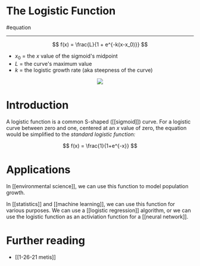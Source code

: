 # The Logistic Function
#equation 

---
$$
f(x) = \frac{L}{1 + e^{-k(x-x_0)}}
$$

- $x_0$ = the $x$ value of the sigmoid's midpoint
- $L$ = the curve's maximum value
- $k$ = the logistic growth rate (aka steepness of the curve)

<center>
	<img src='https://upload.wikimedia.org/wikipedia/commons/thumb/8/88/Logistic-curve.svg/640px-Logistic-curve.svg.png'>
</center>

# Introduction
A logistic function is a common S-shaped ([[sigmoid]]) curve. For a logistic curve between zero and one, centered at an $x$ value of zero, the equation would be simplified to the *standard logistic function:*

$$
f(x) = \frac{1}{1+e^{-x}}
$$

# Applications
In [[environmental science]], we can use this function to model population growth. 

In [[statistics]] and [[machine learning]], we can use this function for various purposes. We can use a [[logistic regression]] algorithm, or we can use the logistic function as an activiation function for a [[neural network]]. 

# Further reading
- [[1-26-21 metis]]